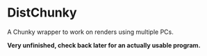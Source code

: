 # DistChunky

A Chunky wrapper to work on renders using multiple PCs.

**Very unfinished, check back later for an actually usable program.**

